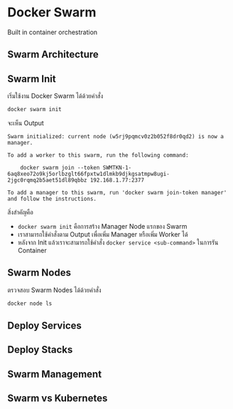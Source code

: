 # Docker Swarm

Built in container orchestration

## Swarm Architecture

## Swarm Init

เริ่มใช้งาน Docker Swarm ได้ด้วยคำสั่ง

```bash
docker swarm init
```

จะเห็น Output

```text
Swarm initialized: current node (w5rj9pqmcv0z2b052f8dr0qd2) is now a manager.

To add a worker to this swarm, run the following command:

    docker swarm join --token SWMTKN-1-6aq8xeo72o9kj5orlbzglt66fpxtw1dlmkb9djkgsatmpw8ugi-2jgc0rqmq2b5aet51dl89qbbz 192.168.1.77:2377

To add a manager to this swarm, run 'docker swarm join-token manager' and follow the instructions.
```

สิ่งสำคัญคือ

- `docker swarm init` คือการสร้าง Manager Node แรกของ Swarm
- เราสามารถใช้คำสั่งตาม Output เพื่อเพิ่ม Manager หรือเพิ่ม Worker ได้
- หลังจาก Init แล้วเราจะสามารถใช้คำสั่ง `docker service <sub-command>` ในการรัน Container

## Swarm Nodes

ตรวจสอบ Swarm Nodes ได้ด้วยคำสั่ง

```bash
docker node ls
```

## Deploy Services

## Deploy Stacks

## Swarm Management

## Swarm vs Kubernetes
